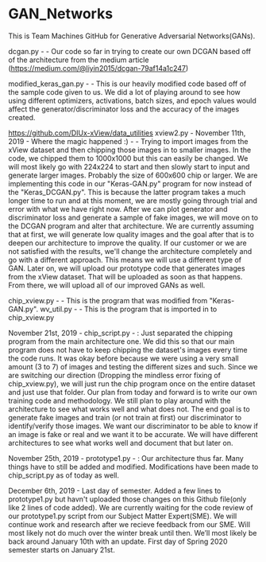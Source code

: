 # GAN_Networks
This is Team Machines GitHub for Generative Adversarial Networks(GANs).


dcgan.py - -  Our code so far in trying to create our own DCGAN based off of the architecture from the medium article (https://medium.com/@liyin2015/dcgan-79af14a1c247)



modified_keras_gan.py - - This is our heavily modified code based off of the sample code given to us. We did a lot of playing around to see how using different optimizers, activations, batch sizes, and epoch values would affect the generator/discriminator loss and the accuracy of the images created. 




https://github.com/DIUx-xView/data_utilities
xview2.py  - November 11th, 2019 -  Where the magic happened :)   - - Trying to import images from the xView dataset and then chipping those images in to smaller images. In the code, we chipped them to 1000x1000 but this can easily be changed. We will most likely go with 224x224 to start and then slowly start to input and generate larger images. Probably the size of 600x600 chip or larger. We are implementing this code in our "Keras-GAN.py" program for now instead of the "Keras_DCGAN.py". This is because the latter program takes a much longer time to run and at this moment, we are mostly going through trial and error with what we have right now. After we can plot generator and discriminator loss and generate a sample of fake images, we will move on to the DCGAN program and alter that architecture. We are currently assuming that at first, we will generate low quality images and the goal after that is to deepen our architecture to improve the quality. If our customer or we are not satisfied with the results, we'll change the architecture completely and go with a different approach. This means we will use a different type of GAN. 
  Later on, we will upload our prototype code that generates images from the xView dataset. That will be uploaded as soon as that happens. From there, we will upload all of our improved GANs as well. 

chip_xview.py - - This is the program that was modified from "Keras-GAN.py".
wv_util.py - -    This is the program that is imported in to chip_xview.py


November 21st, 2019 - chip_script.py - : Just separated the chipping program from the main architecture one. We did this so that our main program does not have to keep chipping the dataset's images every time the code runs. It was okay before because we were using a very small amount (3 to 7) of images and testing the different sizes and such. Since we are switching our direction (Dropping the mindless error fixing of chip_xview.py), we will just run the chip program once on the entire dataset and just use that folder. Our plan from today and forward is to write our own training code and methodology. We still plan to play around with the architecture to see what works well and what does not. The end goal is to generate fake images and train (or not train at first) our discriminator to identify/verify those images. We want our discriminator to be able to know if an image is fake or real and we want it to be accurate. We will have different architectures to see what works well and document that but later on.

November 25th, 2019 - prototype1.py - : Our architecture thus far. Many things have to still be added and modified. Modifications have been made to chip_script.py as of today as well.   

December 6th, 2019 -  Last day of semester. Added a few lines to prototype1.py but havn't uploaded those changes on this Github file(only like 2 lines of code added). We are currently waiting for the code review of our prototype1.py script from our Subject Matter Expert(SME). We will continue work and research after we recieve feedback from our SME. Will most likely not do much over the winter break until then. We’ll most likely be back around January 10th with an update. First day of Spring 2020 semester starts on January 21st.

